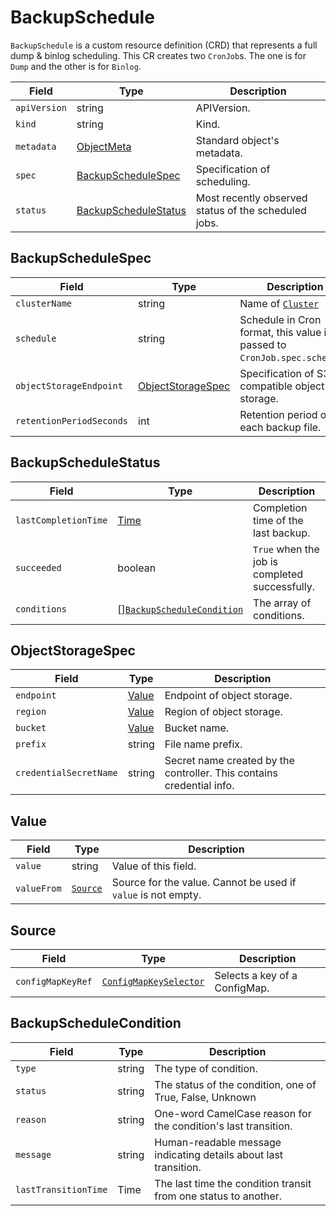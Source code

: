 BackupSchedule
==============

`BackupSchedule` is a custom resource definition (CRD) that represents
a full dump & binlog scheduling. This CR creates two `CronJob`s.
The one is for `Dump` and the other is for `Binlog`.

| Field        | Type                                          | Description                                          |
| ------------ | --------------------------------------------- | ---------------------------------------------------- |
| `apiVersion` | string                                        | APIVersion.                                          |
| `kind`       | string                                        | Kind.                                                |
| `metadata`   | [ObjectMeta]                                  | Standard object's metadata.                          |
| `spec`       | [BackupScheduleSpec](#BackupScheduleSpec)     | Specification of scheduling.                         |
| `status`     | [BackupScheduleStatus](#BackupScheduleStatus) | Most recently observed status of the scheduled jobs. |

BackupScheduleSpec
------------------

| Field                    | Type                                    | Description                                                               |
| ------------------------ | --------------------------------------- | ------------------------------------------------------------------------- |
| `clusterName`            | string                                  | Name of [`Cluster`](crd_mysql_cluster.md)                                 |
| `schedule`               | string                                  | Schedule in Cron format, this value is passed to `CronJob.spec.schedule`. |
| `objectStorageEndpoint`  | [ObjectStorageSpec](#ObjectStorageSpec) | Specification of S3 compatible object storage.                            |
| `retentionPeriodSeconds` | int                                     | Retention period of each backup file.                                     |

BackupScheduleStatus
--------------------

| Field                | Type                                                    | Description                                    |
| -------------------- | ------------------------------------------------------- | ---------------------------------------------- |
| `lastCompletionTime` | [Time]                                                  | Completion time of the last backup.            |
| `succeeded`          | boolean                                                 | `True` when the job is completed successfully. |
| `conditions`         | [][`BackupScheduleCondition`](#BackupScheduleCondition) | The array of conditions.                       |

ObjectStorageSpec
-----------------

| Field                  | Type            | Description                                                           |
| ---------------------- | --------------- | --------------------------------------------------------------------- |
| `endpoint`             | [Value](#Value) | Endpoint of object storage.                                           |
| `region`               | [Value](#Value) | Region of object storage.                                             |
| `bucket`               | [Value](#Value) | Bucket name.                                                          |
| `prefix`               | string          | File name prefix.                                                     |
| `credentialSecretName` | string          | Secret name created by the controller. This contains credential info. |

Value
-----

| Field       | Type                | Description                                                   |
| ----------- | ------------------- | ------------------------------------------------------------- |
| `value`     | string              | Value of this field.                                          |
| `valueFrom` | [`Source`](#Source) | Source for the value. Cannot be used if `value` is not empty. |

Source
------

| Field             | Type                     | Description                   |
| ----------------- | ------------------------ | ----------------------------- |
| `configMapKeyRef` | [`ConfigMapKeySelector`] | Selects a key of a ConfigMap. |

BackupScheduleCondition
-----------------------

| Field                | Type   | Description                                                      |
| -------------------- | ------ | ---------------------------------------------------------------- |
| `type`               | string | The type of condition.                                           |
| `status`             | string | The status of the condition, one of True, False, Unknown         |
| `reason`             | string | One-word CamelCase reason for the condition's last transition.   |
| `message`            | string | Human-readable message indicating details about last transition. |
| `lastTransitionTime` | Time   | The last time the condition transit from one status to another.  |

[ObjectMeta]: https://kubernetes.io/docs/reference/generated/kubernetes-api/v1.17/#objectmeta-v1-meta
[Time]: https://kubernetes.io/docs/reference/generated/kubernetes-api/v1.17/#time-v1-meta
[`ConfigMapKeySelector`]: https://kubernetes.io/docs/reference/generated/kubernetes-api/v1.17/#configmapkeyselector-v1-core
